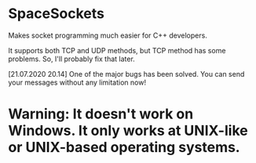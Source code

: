 # SpaceSockets
Makes socket programming much easier for C++ developers.

It supports both TCP and UDP methods, but TCP method has some problems. So, I'll probably fix that later.

[21.07.2020 20.14] One of the major bugs has been solved. You can send your messages without any limitation now!

# Warning: It doesn't work on Windows. It only works at UNIX-like or UNIX-based operating systems.
